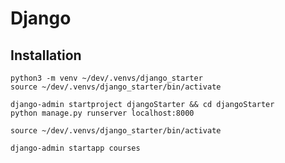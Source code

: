 # Django

## Installation

```shell
python3 -m venv ~/dev/.venvs/django_starter
source ~/dev/.venvs/django_starter/bin/activate

django-admin startproject djangoStarter && cd djangoStarter
python manage.py runserver localhost:8000
```

```shell
source ~/dev/.venvs/django_starter/bin/activate

django-admin startapp courses
```